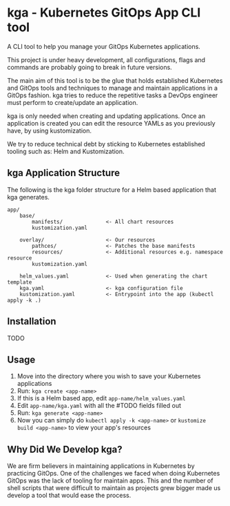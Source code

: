 # kga - Kubernetes GitOps App CLI tool
A CLI tool to help you manage your GitOps Kubernetes applications.

This project is under heavy development, all configurations, flags and commands are probably going to break in future versions.


The main aim of this tool is to be the glue that holds established Kubernetes and GitOps tools and techniques to manage and maintain applications in a GitOps fashion.
kga tries to reduce the repetitive tasks a DevOps engineer must perform to create/update an application.

kga is only needed when creating and updating applications.
Once an application is created you can edit the resource YAMLs as you previously have, by using kustomization.

We try to reduce technical debt by sticking to Kubernetes established tooling such as: Helm and Kustomization.


## kga Application Structure
The following is the kga folder structure for a Helm based application that kga generates.
```
app/
    base/
        manifests/              <- All chart resources
        kustomization.yaml
    
    overlay/                    <- Our resources
        pathces/                <- Patches the base manifests
        resources/              <- Additional resources e.g. namespace resource
        kustomization.yaml
    
    helm_values.yaml            <- Used when generating the chart template
    kga.yaml                    <- kga configuration file
    kustomization.yaml          <- Entrypoint into the app (kubectl apply -k .)
```

## Installation
TODO

## Usage
1. Move into the directory where you wish to save your Kubernetes applications
2. Run: `kga create <app-name>`
3. If this is a Helm based app, edit `app-name/helm_values.yaml`
4. Edit `app-name/kga.yaml` with all the #TODO fields filled out
5. Run: `kga generate <app-name>`
6. Now you can simply do `kubectl apply -k <app-name>` or `kustomize build <app-name>` to view your app's resources

## Why Did We Develop kga?
We are firm believers in maintaining applications in Kubernetes by practicing GitOps.
One of the challenges we faced when doing Kubernetes GitOps was the lack of tooling for maintain apps.
This and the number of shell scripts that were difficult to maintain as projects grew bigger made us develop a tool that would ease the process.